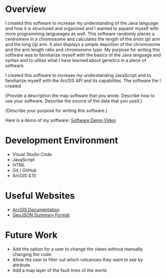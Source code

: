 # Overview

I created this software to increase my understanding of the Java language and how it is structured and organized and I wanted to aquaint myself with more programming langueages as well. This software randomly places a centromere in a chromosome and calculates the length of the short (p) arm and the long (q) arm. It also displays a simple depiction of the chromosome and the arm length ratio and chromosome type. My purpose for writing this software was to familiarize myself with the basics of the Java language and syntax and to utilize what I have learned about genetics in a piece of software.

I created this software to increase my understanding JavaScript and to familiarize myself with the ArcGIS API and its capabilites. The software the I created 


{Provide a description the map software that you wrote. Describe how to use your software.  Describe the source of the data that you used.}

{Describe your purpose for writing this software.}

Here is a demo of my software: [Software Demo Video](http://youtube.link.goes.here)

# Development Environment

* Visual Studio Code
* JavaScript
* HTML
* Git / GitHub
* ArcGIS 4.15

# Useful Websites

* [ArcGIS Documentation](https://developers.arcgis.com/documentation/)
* [GeoJSON Summary Format](https://earthquake.usgs.gov/earthquakes/feed/v1.0/geojson.php)

# Future Work

* Add the option for a user to change the views without manually changing the code.
* Allow the user to filter out which volcanoes they want to see by attribute.
* Add a map layer of the fault lines of the world.
